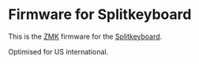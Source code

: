 # Firmware for Splitkeyboard

This is the [ZMK](https://zmk.dev/) firmware for the [Splitkeyboard](https://github.com/dnlbauer/splitkeyboard).

Optimised for US international.